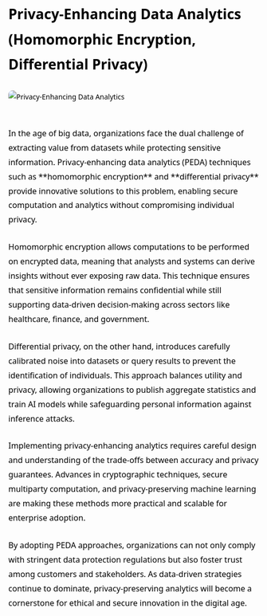 <div style="color: #000000; font-family: 'Segoe UI', Tahoma, Geneva, Verdana, sans-serif; line-height: 1.8; max-width: 900px; margin: auto;">

<h1 style="margin-bottom: 1em;">Privacy-Enhancing Data Analytics (Homomorphic Encryption, Differential Privacy)</h1>

<img src="https://www.walkme.com/wp-content/uploads/2022/07/What-are-the-main-privacy-enhancing-computation-techniques_8652e576.jpg" alt="Privacy-Enhancing Data Analytics" style="max-width: 100%; height: auto; margin-bottom: 30px; border-radius: 8px;" />

<p style="margin-bottom: 1.6em; font-size: 1.15em;">
In the age of big data, organizations face the dual challenge of extracting value from datasets while protecting sensitive information. Privacy-enhancing data analytics (PEDA) techniques such as **homomorphic encryption** and **differential privacy** provide innovative solutions to this problem, enabling secure computation and analytics without compromising individual privacy.
</p>

<p style="margin-bottom: 1.6em; font-size: 1.15em;">
Homomorphic encryption allows computations to be performed on encrypted data, meaning that analysts and systems can derive insights without ever exposing raw data. This technique ensures that sensitive information remains confidential while still supporting data-driven decision-making across sectors like healthcare, finance, and government.
</p>

<p style="margin-bottom: 1.6em; font-size: 1.15em;">
Differential privacy, on the other hand, introduces carefully calibrated noise into datasets or query results to prevent the identification of individuals. This approach balances utility and privacy, allowing organizations to publish aggregate statistics and train AI models while safeguarding personal information against inference attacks.
</p>

<p style="margin-bottom: 1.6em; font-size: 1.15em;">
Implementing privacy-enhancing analytics requires careful design and understanding of the trade-offs between accuracy and privacy guarantees. Advances in cryptographic techniques, secure multiparty computation, and privacy-preserving machine learning are making these methods more practical and scalable for enterprise adoption.
</p>

<p style="margin-bottom: 1.6em; font-size: 1.15em;">
By adopting PEDA approaches, organizations can not only comply with stringent data protection regulations but also foster trust among customers and stakeholders. As data-driven strategies continue to dominate, privacy-preserving analytics will become a cornerstone for ethical and secure innovation in the digital age.
</p>

</div>

